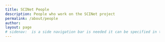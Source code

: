 ```yaml
---
title: SCINet People
description: People who work on the SCINet project
permalink: /about/people
author:
layout: page
# sidenav:  is a side navigation bar is needed it can be specified in the _data/navigation.yml file
---
```

